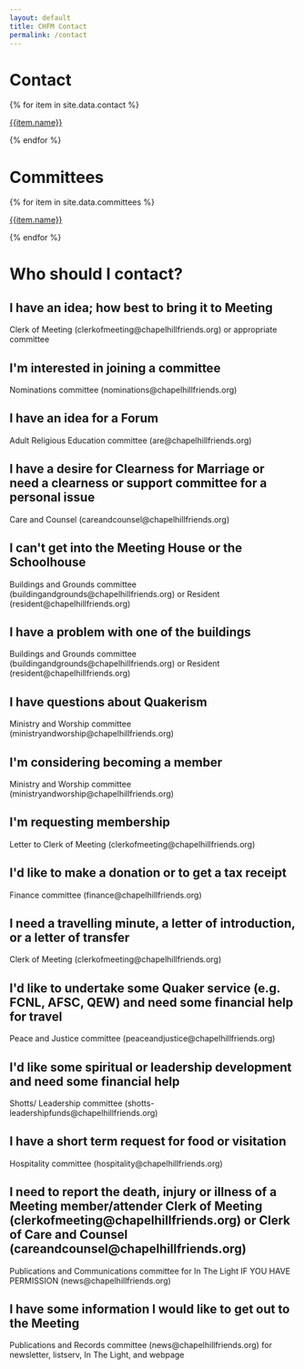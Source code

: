 ```yaml
---
layout: default
title: CHFM Contact
permalink: /contact
---
```


<div class="container" id="content">
    <div class="row pagecontent">
        <div class="col-sm-6">
            <h1>Contact</h1>
            {% for item in site.data.contact %}
                <p>
                    <a href="mailto:{{ item.email }}@chapelhillfriends.org">{{item.name}}</a>
                </p>
            {% endfor %}
        </div>
        <div class="col-sm-6" style="word-wrap: break-word">
            <h1>Committees</h1>
            {% for item in site.data.committees %}
                <p>
                    <a href="mailto:{% if item.email %}{{ item.email }}{% else %}{{ item.name | downcase | remove: ' '}}{% endif %}@chapelhillfriends.org">{{item.name}}</a>
                </p>
            {% endfor %}
        </div>
        <div class="col">
            <h1>Who should I contact?</h1>
            <h2>I have an idea; how best to bring it to Meeting</h2>
            <p>Clerk of Meeting (clerkofmeeting@chapelhillfriends.org) or appropriate committee </p>
            <h2>I'm interested in joining a committee</h2>
            <p>Nominations committee (nominations@chapelhillfriends.org) </p>
            <h2>I have an idea for a Forum</h2>
            <p>Adult Religious Education committee (are@chapelhillfriends.org) </p>
            <h2>I have a desire for Clearness for Marriage or need a clearness or support committee for a personal issue</h2>
            <p>Care and Counsel (careandcounsel@chapelhillfriends.org) </p>
            <h2>I can't get into the Meeting House or the Schoolhouse</h2>
            <p>Buildings and Grounds committee (buildingandgrounds@chapelhillfriends.org) or Resident (resident@chapelhillfriends.org) </p>
            <h2>I have a problem with one of the buildings</h2>
            <p>Buildings and Grounds committee (buildingandgrounds@chapelhillfriends.org) or Resident (resident@chapelhillfriends.org) </p>
            <h2>I have questions about Quakerism</h2>
            <p>Ministry and Worship committee (ministryandworship@chapelhillfriends.org) </p>
            <h2>I'm considering becoming a member</h2>
            <p>Ministry and Worship committee (ministryandworship@chapelhillfriends.org) </p>
            <h2>I'm requesting membership</h2>
            <p>Letter to Clerk of Meeting (clerkofmeeting@chapelhillfriends.org) </p>
            <h2>I'd like to make a donation or to get a tax receipt</h2>
            <p>Finance committee (finance@chapelhillfriends.org) </p>
            <h2>I need a travelling minute, a letter of introduction, or a letter of transfer</h2>
            <p>Clerk of Meeting (clerkofmeeting@chapelhillfriends.org) </p>
            <h2>I'd like to undertake some Quaker service (e.g. FCNL, AFSC, QEW) and need some financial help for travel</h2>
            <p>Peace and Justice committee (peaceandjustice@chapelhillfriends.org) </p>
            <h2>I'd like some spiritual or leadership development and need some financial help</h2>
            <p>Shotts/ Leadership committee (shotts-leadershipfunds@chapelhillfriends.org) </p>
            <h2>I have a short term request for food or visitation</h2>
            <p>Hospitality committee (hospitality@chapelhillfriends.org) </p>
            <h2>I need to report the death, injury or illness of a Meeting member/attender
            Clerk of Meeting (clerkofmeeting@chapelhillfriends.org) or Clerk of Care and Counsel (careandcounsel@chapelhillfriends.org) </h2>
            <p>Publications and Communications committee for In The Light IF YOU HAVE PERMISSION (news@chapelhillfriends.org)</p>
            <h2>I have some information I would like to get out to the Meeting</h2>
            <p>Publications and Records committee (news@chapelhillfriends.org) for newsletter, listserv, In The Light, and webpage</p>
        </div>
    </div>
</div>
